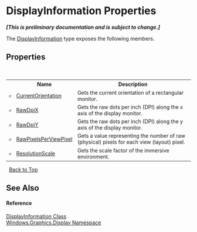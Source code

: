 # DisplayInformation Properties
 _**\[This is preliminary documentation and is subject to change.\]**_

The <a href="T_Windows_Graphics_Display_DisplayInformation">DisplayInformation</a> type exposes the following members.


## Properties
&nbsp;<table><tr><th></th><th>Name</th><th>Description</th></tr><tr><td>![Public property](media/pubproperty.gif "Public property")</td><td><a href="P_Windows_Graphics_Display_DisplayInformation_CurrentOrientation">CurrentOrientation</a></td><td>
Gets the current orientation of a rectangular monitor.</td></tr><tr><td>![Public property](media/pubproperty.gif "Public property")</td><td><a href="P_Windows_Graphics_Display_DisplayInformation_RawDpiX">RawDpiX</a></td><td>
Gets the raw dots per inch (DPI) along the x axis of the display monitor.</td></tr><tr><td>![Public property](media/pubproperty.gif "Public property")</td><td><a href="P_Windows_Graphics_Display_DisplayInformation_RawDpiY">RawDpiY</a></td><td>
Gets the raw dots per inch (DPI) along the y axis of the display monitor.</td></tr><tr><td>![Public property](media/pubproperty.gif "Public property")</td><td><a href="P_Windows_Graphics_Display_DisplayInformation_RawPixelsPerViewPixel">RawPixelsPerViewPixel</a></td><td>
Gets a value representing the number of raw (physical) pixels for each view (layout) pixel.</td></tr><tr><td>![Public property](media/pubproperty.gif "Public property")</td><td><a href="P_Windows_Graphics_Display_DisplayInformation_ResolutionScale">ResolutionScale</a></td><td>
Gets the scale factor of the immersive environment.</td></tr></table>&nbsp;
<a href="#displayinformation-properties">Back to Top</a>

## See Also


#### Reference
<a href="T_Windows_Graphics_Display_DisplayInformation">DisplayInformation Class</a><br /><a href="N_Windows_Graphics_Display">Windows.Graphics.Display Namespace</a><br />